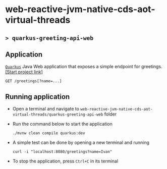 # web-reactive-jvm-native-cds-aot-virtual-threads
## `> quarkus-greeting-api-web`

## Application

[`Quarkus`](https://quarkus.io/) Java Web application that exposes a simple endpoint for greetings. [[Start project link]](https://code.quarkus.io/?g=com.ivanfranchin&a=quarkus-greetings-api-web&e=rest-jackson)
```
GET /greetings[?name=...]
```

## Running application

- Open a terminal and navigate to `web-reactive-jvm-native-cds-aot-virtual-threads/quarkus-greeting-api-web` folder

- Run the command below to start the application
  ```
  ./mvnw clean compile quarkus:dev
  ```

- A simple test can be done by opening a new terminal and running
  ```
  curl -i "localhost:8080/greetings?name=Ivan"
  ```

- To stop the application, press `Ctrl+C` in its terminal
